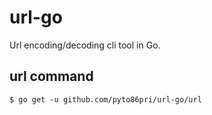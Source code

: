 # url-go
Url encoding/decoding cli tool in Go.

## url command
```
$ go get -u github.com/pyto86pri/url-go/url
```